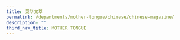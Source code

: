 ```yaml
---
title: 英华文萃
permalink: /departments/mother-tongue/chinese/chinese-magazine/
description: ""
third_nav_title: MOTHER TONGUE
---
```

